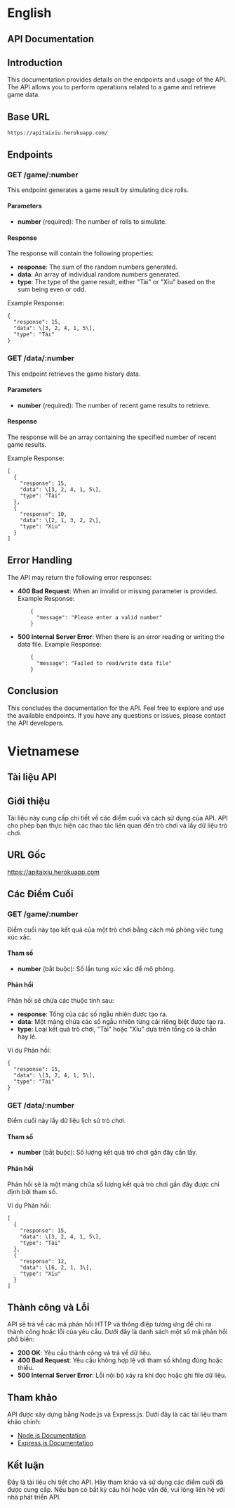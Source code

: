 # English

## API Documentation

## Introduction

This documentation provides details on the endpoints and usage of the API. The API allows you to perform operations related to a game and retrieve game data.

## Base URL

    https://apitaixiu.herokuapp.com/

## Endpoints

### GET /game/:number

This endpoint generates a game result by simulating dice rolls.

#### Parameters

- **number** (required): The number of rolls to simulate.

#### Response

The response will contain the following properties:

- **response**: The sum of the random numbers generated.
- **data**: An array of individual random numbers generated.
- **type**: The type of the game result, either "Tài" or "Xỉu" based on the sum being even or odd.

Example Response:

    {
      "response": 15,
      "data": \[3, 2, 4, 1, 5\],
      "type": "Tài"
    }

### GET /data/:number

This endpoint retrieves the game history data.

#### Parameters

- **number** (required): The number of recent game results to retrieve.

#### Response

The response will be an array containing the specified number of recent game results.

Example Response:

    [
      {
        "response": 15,
        "data": \[3, 2, 4, 1, 5\],
        "type": "Tài"
      },
      {
        "response": 10,
        "data": \[2, 1, 3, 2, 2\],
        "type": "Xỉu"
      }
    ]

## Error Handling

The API may return the following error responses:

- **400 Bad Request**: When an invalid or missing parameter is provided. Example Response:

          {
            "message": "Please enter a valid number"
          }

- **500 Internal Server Error**: When there is an error reading or writing the data file. Example Response:

          {
            "message": "Failed to read/write data file"
          }

## Conclusion

This concludes the documentation for the API. Feel free to explore and use the available endpoints. If you have any questions or issues, please contact the API developers.

# Vietnamese

## Tài liệu API

## Giới thiệu

Tài liệu này cung cấp chi tiết về các điểm cuối và cách sử dụng của API. API cho phép bạn thực hiện các thao tác liên quan đến trò chơi và lấy dữ liệu trò chơi.

## URL Gốc

https://apitaixiu.herokuapp.com

## Các Điểm Cuối

### GET /game/:number

Điểm cuối này tạo kết quả của một trò chơi bằng cách mô phỏng việc tung xúc xắc.

#### Tham số

- **number** (bắt buộc): Số lần tung xúc xắc để mô phỏng.

#### Phản hồi

Phản hồi sẽ chứa các thuộc tính sau:

- **response**: Tổng của các số ngẫu nhiên được tạo ra.
- **data**: Một mảng chứa các số ngẫu nhiên từng cái riêng biệt được tạo ra.
- **type**: Loại kết quả trò chơi, "Tài" hoặc "Xỉu" dựa trên tổng có là chẵn hay lẻ.

Ví dụ Phản hồi:

    {
      "response": 15,
      "data": \[3, 2, 4, 1, 5\],
      "type": "Tài"
    }

### GET /data/:number

Điểm cuối này lấy dữ liệu lịch sử trò chơi.

#### Tham số

- **number** (bắt buộc): Số lượng kết quả trò chơi gần đây cần lấy.

#### Phản hồi

Phản hồi sẽ là một mảng chứa số lượng kết quả trò chơi gần đây được chỉ định bởi tham số.

Ví dụ Phản hồi:

    [
      {
        "response": 15,
        "data": \[3, 2, 4, 1, 5\],
        "type": "Tài"
      },
      {
        "response": 12,
        "data": \[6, 2, 1, 3\],
        "type": "Xỉu"
      }
    ]

## Thành công và Lỗi

API sẽ trả về các mã phản hồi HTTP và thông điệp tương ứng để chỉ ra thành công hoặc lỗi của yêu cầu. Dưới đây là danh sách một số mã phản hồi phổ biến:

- **200 OK**: Yêu cầu thành công và trả về dữ liệu.
- **400 Bad Request**: Yêu cầu không hợp lệ với tham số không đúng hoặc thiếu.
- **500 Internal Server Error**: Lỗi nội bộ xảy ra khi đọc hoặc ghi file dữ liệu.

## Tham khảo

API được xây dựng bằng Node.js và Express.js. Dưới đây là các tài liệu tham khảo chính:

- [Node.js Documentation](https://nodejs.org/)
- [Express.js Documentation](https://expressjs.com/)

## Kết luận

Đây là tài liệu chi tiết cho API. Hãy tham khảo và sử dụng các điểm cuối đã được cung cấp. Nếu bạn có bất kỳ câu hỏi hoặc vấn đề, vui lòng liên hệ với nhà phát triển API.
